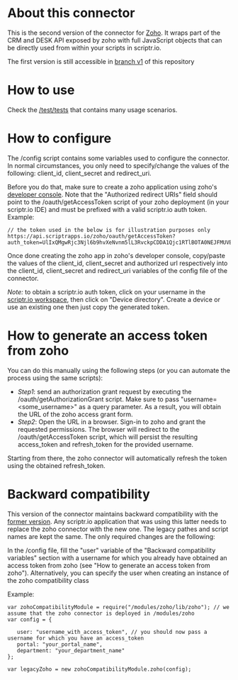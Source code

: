 # About this connector 
This is the second version of the connector for [Zoho](https://www.zoho.com). It wraps part of the CRM and DESK API exposed by zoho with full JavaScript objects that can be directly used from within your scripts in scriptr.io.

The first version is still accessible in [branch v1](https://github.com/scriptrdotio/zoho/tree/v1) of this repository

# How to use
Check the [/test/tests](./test/tests) that contains many usage scenarios.

# How to configure
The /config script contains some variables used to configure the connector. In normal circumstances, you only need to specify/change the values of the following: client_id, client_secret and redirect_uri. 

Before you do that, make sure to create a zoho application using zoho's [developer console](https://accounts.zoho.com/developerconsole). Note that the "Authorized redirect URIs" field should point to the /oauth/getAccessToken script of your zoho deployment (in your scriptr.io IDE) and must be prefixed with a valid scriptr.io auth token. Example:
```
// the token used in the below is for illustration purposes only
https://api.scriptrapps.io/zoho/oauth/getAccessToken?auth_token=UlIxQMgwRjc3Njl6b9hvXeNvnm5lL3RvckpCDDA1Qjc1RTlBOTA0NEJFMUVBQjcxRkY0ATcxMlc1Nw== 
```
Once done creating the zoho app in zoho's developer console, copy/paste the values of the client_id, client_secret and authorized url respectively into the client_id, client_secret and redirect_uri variables of the config file of the connector.

*Note:* to obtain a scriptr.io auth token, click on your username in the [scriptr.io workspace](https://www.scriptr.io/workspace), then click on "Device directory". Create a device or use an existing one then just copy the generated token.

# How to generate an access token from zoho
You can do this manually using the following steps (or you can automate the process using the same scripts):

- *Step1*: send an authorization grant request by executing the /oauth/getAuthorizationGrant script. Make sure to pass "username=<some_username>" as a query parameter. As a result, you will obtain the URL of the zoho access grant form.
- *Step2*: Open the URL in a browser. Sign-in to zoho and grant the requested permissions. The browser will redirect to the /oauth/getAccessToken script, which will persist the resulting access_token and refresh_token for the provided username.

Starting from there, the zoho connector will automatically refresh the token using the obtained refresh_token.

# Backward compatibility
This version of the connector maintains backward compatibility with the [former version](https://github.com/scriptrdotio/zoho/tree/v1). Any scriptr.io application that was using this latter needs to replace the zoho connector with the new one. The legacy pathes and script names are kept the same. The only required changes are the following:

In the /config file, fill the "user" variable of the "Backward compatibility variables" section with a username for which you already have obtained an access token from zoho (see "How to generate an access token from zoho"). Alternatively, you can specify the user when creating an instance of the zoho compatibility class

Example:
```
var zohoCompatibilityModule = require("/modules/zoho/lib/zoho"); // we assume that the zoho connector is deployed in /modules/zoho
var config = {
        
   user: "username_with_access_token", // you should now pass a username for which you have an access_token
   portal: "your_portal_name",
   department: "your_department_name"
};
    
var legacyZoho = new zohoCompatibilityModule.zoho(config);
```
